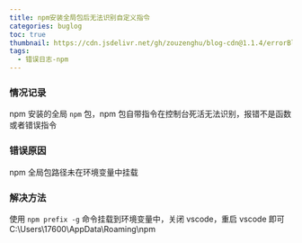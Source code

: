 ```yaml
---
title: npm安装全局包后无法识别自定义指令
categories: buglog
toc: true
thumbnail: https://cdn.jsdelivr.net/gh/zouzenghu/blog-cdn@1.1.4/errorBlog/timg.jfif
tags:
  - 错误日志-npm
---
```


### 情况记录

npm 安装的全局 `npm` 包，npm 包自带指令在控制台死活无法识别，报错不是函数或者错误指令

### 错误原因

npm 全局包路径未在环境变量中挂载

### 解决方法

使用 `npm prefix -g` 命令挂载到环境变量中，关闭 vscode，重启 vscode 即可
C:\Users\17600\AppData\Roaming\npm

